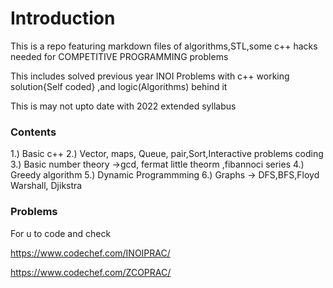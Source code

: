 #  Introduction

This is a repo featuring markdown files of algorithms,STL,some c++ hacks needed for COMPETITIVE PROGRAMMING problems 

This includes solved previous year INOI Problems with c++ working solution{Self coded} ,and logic(Algorithms) behind it

This is may not upto date with 2022 extended syllabus

### Contents

1.) Basic c++ 
2.) Vector, maps, Queue, pair,Sort,Interactive problems coding 
3.) Basic number theory ->gcd, fermat little theorm ,fibannoci series
4.) Greedy algorithm
5.) Dynamic Programmming
6.) Graphs -> DFS,BFS,Floyd Warshall, Djikstra

### Problems

For u to code and check

https://www.codechef.com/INOIPRAC/

https://www.codechef.com/ZCOPRAC/